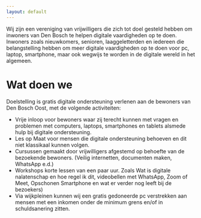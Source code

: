 ```yaml
---
layout: default
---
```

Wij zijn een vereniging van vrijwilligers die zich tot doel gesteld hebben om inwoners van Den Bosch te helpen digitale vaardigheden op te doen. Inwoners zoals nieuwkomers, senioren, laaggeletterden en iedereen die belangstelling hebben om meer digitale vaardigheden op te doen voor pc, laptop, smartphone, maar ook wegwijs te worden in de digitale wereld in het algemeen.

# Wat doen we
Doelstelling is gratis digitale ondersteuning verlenen aan de bewoners van Den Bosch Oost, met de volgende activiteiten:

- Vrije inloop voor bewoners waar zij terecht kunnen met vragen en problemen met computers, laptops, smartphones en tablets alsmede hulp bij digitale ondersteuning.
- Les op Maat voor mensen die digitale ondersteuning behoeven en dit niet klassikaal kunnen volgen.
- Cursussen gemaakt door vrijwilligers afgestemd op behoefte van de bezoekende bewoners. (Veilig internetten, documenten maken, WhatsApp e.d.)
- Workshops korte lessen van een paar uur. Zoals Wat is digitale nalatenschap en hoe regel ik dit, videobellen met WhatsApp, Zoom of Meet, Opschonen Smartphone en wat er verder nog leeft bij de bezoekers)
- Via wijkpleinen kunnen wij een gratis gedoneerde pc verstrekken aan mensen met een inkomen onder de minimum grens en/of in schuldsanering zitten.
